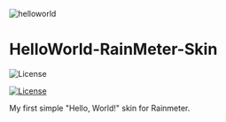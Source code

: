 ![helloworld](https://user-images.githubusercontent.com/52587785/84580719-760e1700-ada7-11ea-8190-2b134a9e75cb.png)

# HelloWorld-RainMeter-Skin
![License](https://img.shields.io/github/license/vmatveev95/HelloWorld-RainMeter-Skin)

[![License](https://img.shields.io/badge/License-Apache%202.0-blue.svg)](https://opensource.org/licenses/Apache-2.0)

My first simple "Hello, World!" skin for Rainmeter.
